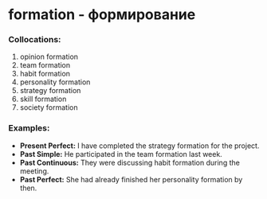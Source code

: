 # formation - формирование

### Collocations:

1. opinion formation
2. team formation
3. habit formation
4. personality formation
5. strategy formation
6. skill formation
7. society formation

### Examples:

- **Present Perfect:** I have completed the strategy formation for the project.
- **Past Simple:** He participated in the team formation last week.
- **Past Continuous:** They were discussing habit formation during the meeting.
- **Past Perfect:** She had already finished her personality formation by then.
